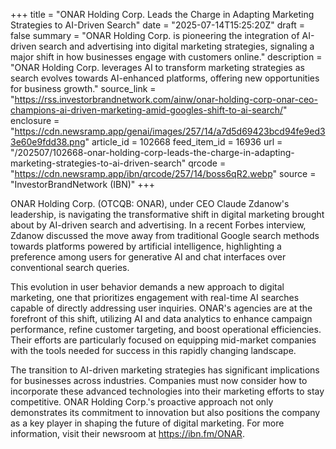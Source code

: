 +++
title = "ONAR Holding Corp. Leads the Charge in Adapting Marketing Strategies to AI-Driven Search"
date = "2025-07-14T15:25:20Z"
draft = false
summary = "ONAR Holding Corp. is pioneering the integration of AI-driven search and advertising into digital marketing strategies, signaling a major shift in how businesses engage with customers online."
description = "ONAR Holding Corp. leverages AI to transform marketing strategies as search evolves towards AI-enhanced platforms, offering new opportunities for business growth."
source_link = "https://rss.investorbrandnetwork.com/ainw/onar-holding-corp-onar-ceo-champions-ai-driven-marketing-amid-googles-shift-to-ai-search/"
enclosure = "https://cdn.newsramp.app/genai/images/257/14/a7d5d69423bcd94fe9ed33e60e9fdd38.png"
article_id = 102668
feed_item_id = 16936
url = "/202507/102668-onar-holding-corp-leads-the-charge-in-adapting-marketing-strategies-to-ai-driven-search"
qrcode = "https://cdn.newsramp.app/ibn/qrcode/257/14/boss6qR2.webp"
source = "InvestorBrandNetwork (IBN)"
+++

<p>ONAR Holding Corp. (OTCQB: ONAR), under CEO Claude Zdanow's leadership, is navigating the transformative shift in digital marketing brought about by AI-driven search and advertising. In a recent Forbes interview, Zdanow discussed the move away from traditional Google search methods towards platforms powered by artificial intelligence, highlighting a preference among users for generative AI and chat interfaces over conventional search queries.</p><p>This evolution in user behavior demands a new approach to digital marketing, one that prioritizes engagement with real-time AI searches capable of directly addressing user inquiries. ONAR's agencies are at the forefront of this shift, utilizing AI and data analytics to enhance campaign performance, refine customer targeting, and boost operational efficiencies. Their efforts are particularly focused on equipping mid-market companies with the tools needed for success in this rapidly changing landscape.</p><p>The transition to AI-driven marketing strategies has significant implications for businesses across industries. Companies must now consider how to incorporate these advanced technologies into their marketing efforts to stay competitive. ONAR Holding Corp.'s proactive approach not only demonstrates its commitment to innovation but also positions the company as a key player in shaping the future of digital marketing. For more information, visit their newsroom at <a href='https://ibn.fm/ONAR' rel='nofollow' target='_blank'>https://ibn.fm/ONAR</a>.</p>